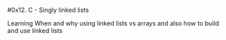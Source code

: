 
#0x12. C - Singly linked lists

Learning When and why using linked lists vs arrays and also how to build and use linked lists
